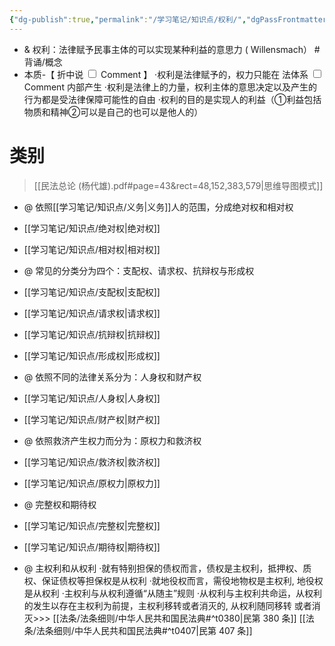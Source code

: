 ```yaml
---
{"dg-publish":true,"permalink":"/学习笔记/知识点/权利/","dgPassFrontmatter":true}
---
```


- & 权利：法律赋予民事主体的可以实现某种利益的意思力 ( Willensmach） #背诵/概念
- 本质-【<label class="ob-comment" title="融合了法⼒说与利益说的权利概念" style=""> 折中说 <input type="checkbox"> <span style=""> Comment </span></label>】 
·权利是法律赋予的，权力只能在<label class="ob-comment" title="其中的法应该作宽泛理解
不仅包括制定法规则的明文规定，还包括作为制定法规则体系之基础的法价值原则以及习惯法、法官法等" style=""> 法体系 <input type="checkbox"> <span style=""> Comment </span></label>内部产生 
·权利是法律上的力量，权利主体的意思决定以及产生的行为都是受法律保障可能性的自由
·权利的目的是实现人的利益（①利益包括物质和精神②可以是自己的也可以是他人的）
# 类别
> [[民法总论 (杨代雄).pdf#page=43&rect=48,152,383,579|思维导图模式]]
- @ 依照[[学习笔记/知识点/义务\|义务]]人的范围，分成绝对权和相对权
- [[学习笔记/知识点/绝对权\|绝对权]]
- [[学习笔记/知识点/相对权\|相对权]]

- @ 常见的分类分为四个：支配权、请求权、抗辩权与形成权
- [[学习笔记/知识点/支配权\|支配权]]
- [[学习笔记/知识点/请求权\|请求权]]
- [[学习笔记/知识点/抗辩权\|抗辩权]]
- [[学习笔记/知识点/形成权\|形成权]]

- @ 依照不同的法律关系分为：人身权和财产权
- [[学习笔记/知识点/人身权\|人身权]]
- [[学习笔记/知识点/财产权\|财产权]]

- @ 依照救济产生权力而分为：原权力和救济权
- [[学习笔记/知识点/救济权\|救济权]]
- [[学习笔记/知识点/原权力\|原权力]]

- @ 完整权和期待权
- [[学习笔记/知识点/完整权\|完整权]]
- [[学习笔记/知识点/期待权\|期待权]]

- @ 主权利和从权利
·就有特别担保的债权而言，债权是主权利，抵押权、质权、保证债权等担保权是从权利
·就地役权而言，需役地物权是主权利, 地役权是从权利
·主权利与从权利遵循“从随主”规则
·从权利与主权利共命运，从权利的发生以存在主权利为前提，主权利移转或者消灭的, 从权利随同移转 或者消灭>>> [[法条/法条细则/中华人民共和国民法典#^t0380\|民第 380 条]] [[法条/法条细则/中华人民共和国民法典#^t0407\|民第 407 条]]
